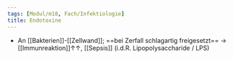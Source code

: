 ```yaml
---
tags: [Modul/m18, Fach/Infektiologie]
title: Endotoxine
---
```

- An [[Bakterien]]-[[Zellwand]]; ==bei Zerfall schlagartig freigesetzt== → [[Immunreaktion]]↑↑, [[Sepsis]] (i.d.R. Lipopolysaccharide / LPS)